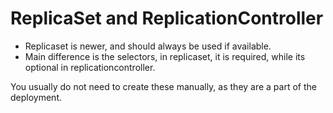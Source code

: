 # ReplicaSet and ReplicationController

- Replicaset is newer, and should always be used if available.
- Main difference is the selectors, in replicaset, it is required, while its optional in replicationcontroller.

You usually do not need to create these manually, as they are a part of the deployment.
